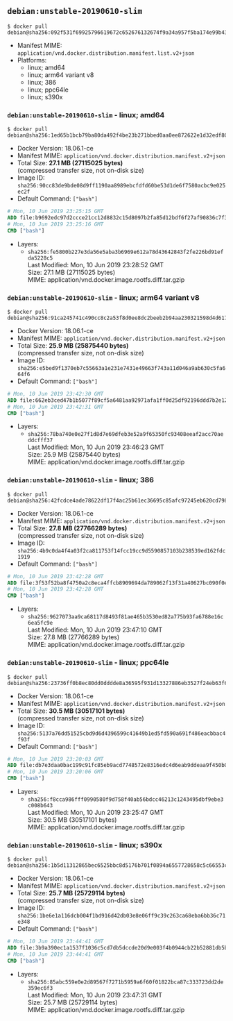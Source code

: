 ## `debian:unstable-20190610-slim`

```console
$ docker pull debian@sha256:092f531f69925796619672c652676132674f9a34a957f5ba174e99b433c341c5
```

-	Manifest MIME: `application/vnd.docker.distribution.manifest.list.v2+json`
-	Platforms:
	-	linux; amd64
	-	linux; arm64 variant v8
	-	linux; 386
	-	linux; ppc64le
	-	linux; s390x

### `debian:unstable-20190610-slim` - linux; amd64

```console
$ docker pull debian@sha256:1ed65b1bcb79ba80da492f4be23b271bbed0aa0ee872622e1d32edf804d80f23
```

-	Docker Version: 18.06.1-ce
-	Manifest MIME: `application/vnd.docker.distribution.manifest.v2+json`
-	Total Size: **27.1 MB (27115025 bytes)**  
	(compressed transfer size, not on-disk size)
-	Image ID: `sha256:90cc83de9bde08d9ff1190aa8989ebcfdfd60be53d1de6f7580acbc9e025ec2f`
-	Default Command: `["bash"]`

```dockerfile
# Mon, 10 Jun 2019 23:25:15 GMT
ADD file:b9692edc97d2ccce21cc12d8832c15d8097b2fa85d12bdf6f27af90836c7f32f in / 
# Mon, 10 Jun 2019 23:25:16 GMT
CMD ["bash"]
```

-	Layers:
	-	`sha256:fe5800b227e3da56e5aba3b6969e612a78d43642843f2fe226bd91efda5228c5`  
		Last Modified: Mon, 10 Jun 2019 23:28:52 GMT  
		Size: 27.1 MB (27115025 bytes)  
		MIME: application/vnd.docker.image.rootfs.diff.tar.gzip

### `debian:unstable-20190610-slim` - linux; arm64 variant v8

```console
$ docker pull debian@sha256:91ca245741c490cc8c2a53f8d0ee8dc2beeb2b94aa230321598d4d6177659e29
```

-	Docker Version: 18.06.1-ce
-	Manifest MIME: `application/vnd.docker.distribution.manifest.v2+json`
-	Total Size: **25.9 MB (25875440 bytes)**  
	(compressed transfer size, not on-disk size)
-	Image ID: `sha256:e5bed9f1370eb7c55663a1e231e7431e49663f743a11d046a9ab630c5fa664f6`
-	Default Command: `["bash"]`

```dockerfile
# Mon, 10 Jun 2019 23:42:30 GMT
ADD file:662eb3ced47b1b5077f89cf5a6481aa92971afa1ff0d25df92196ddd7b2e1296 in / 
# Mon, 10 Jun 2019 23:42:31 GMT
CMD ["bash"]
```

-	Layers:
	-	`sha256:78ba740e0e27f1d8d7e69dfeb3e52a9f65350fc93408eeaf2acc70aeddcfff37`  
		Last Modified: Mon, 10 Jun 2019 23:46:23 GMT  
		Size: 25.9 MB (25875440 bytes)  
		MIME: application/vnd.docker.image.rootfs.diff.tar.gzip

### `debian:unstable-20190610-slim` - linux; 386

```console
$ docker pull debian@sha256:42fcdce4ade78622df17f4ac25b61ec36695c85afc97245eb620cd798c9ee1f9
```

-	Docker Version: 18.06.1-ce
-	Manifest MIME: `application/vnd.docker.distribution.manifest.v2+json`
-	Total Size: **27.8 MB (27766289 bytes)**  
	(compressed transfer size, not on-disk size)
-	Image ID: `sha256:4b9c0da4f4a03f2ca811753f14fcc19cc9d5590857103b238539ed162fdc1919`
-	Default Command: `["bash"]`

```dockerfile
# Mon, 10 Jun 2019 23:42:28 GMT
ADD file:3f53f52ba8f4750a2c8eca4ffcb8909694da789062f13f31a40627bc090f0e15 in / 
# Mon, 10 Jun 2019 23:42:28 GMT
CMD ["bash"]
```

-	Layers:
	-	`sha256:9627073aa9ca68117d8493f81ae465b3530ed82a775b93fa6788e16c6ea5fc9e`  
		Last Modified: Mon, 10 Jun 2019 23:47:10 GMT  
		Size: 27.8 MB (27766289 bytes)  
		MIME: application/vnd.docker.image.rootfs.diff.tar.gzip

### `debian:unstable-20190610-slim` - linux; ppc64le

```console
$ docker pull debian@sha256:23736ff0b8ec80dd0dddde8a36595f931d13327886eb3527f24eb63f6b499f6b
```

-	Docker Version: 18.06.1-ce
-	Manifest MIME: `application/vnd.docker.distribution.manifest.v2+json`
-	Total Size: **30.5 MB (30517101 bytes)**  
	(compressed transfer size, not on-disk size)
-	Image ID: `sha256:5137a76dd51525cbd9d6d4396599c41649b1ed5fd590a691f486eacbbac4f93f`
-	Default Command: `["bash"]`

```dockerfile
# Mon, 10 Jun 2019 23:20:03 GMT
ADD file:db7e3daa0bac199c91fc85eb9acd7748572e8316edc4d6eab9ddeaa9f450b08d in / 
# Mon, 10 Jun 2019 23:20:06 GMT
CMD ["bash"]
```

-	Layers:
	-	`sha256:f8cca986fff0990580f9d758f40ab56bdcc46213c1243495dbf9ebe3c008b643`  
		Last Modified: Mon, 10 Jun 2019 23:25:47 GMT  
		Size: 30.5 MB (30517101 bytes)  
		MIME: application/vnd.docker.image.rootfs.diff.tar.gzip

### `debian:unstable-20190610-slim` - linux; s390x

```console
$ docker pull debian@sha256:1b5d11312865bec6525bbc8d5176b701f0894a6557728658c5c66553cd3169c2
```

-	Docker Version: 18.06.1-ce
-	Manifest MIME: `application/vnd.docker.distribution.manifest.v2+json`
-	Total Size: **25.7 MB (25729114 bytes)**  
	(compressed transfer size, not on-disk size)
-	Image ID: `sha256:1be6e1a116dcb004f1bd916d42db03e8e06ff9c39c263ca68eba6bb36c71e348`
-	Default Command: `["bash"]`

```dockerfile
# Mon, 10 Jun 2019 23:44:41 GMT
ADD file:3b9a390ec1a1537f1036c5cd7db5dccde20d9e003f4b0944cb22b52881db5b88 in / 
# Mon, 10 Jun 2019 23:44:41 GMT
CMD ["bash"]
```

-	Layers:
	-	`sha256:85abc559e0e2d89567f7271b5959a6f60f01822bca87c333723dd2de359ec6f3`  
		Last Modified: Mon, 10 Jun 2019 23:47:31 GMT  
		Size: 25.7 MB (25729114 bytes)  
		MIME: application/vnd.docker.image.rootfs.diff.tar.gzip
